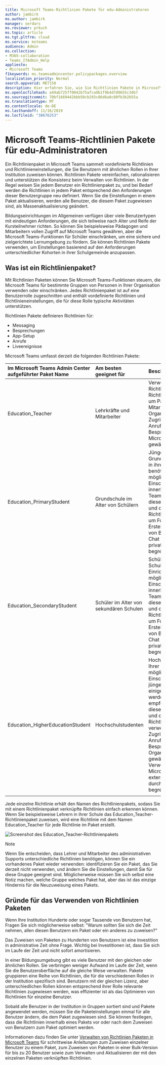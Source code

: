 ```yaml
---
title: Microsoft Teams-Richtlinien Pakete für edu-Administratoren
author: jambirk
ms.author: jambirk
manager: serdars
ms.reviewer: prkuch
ms.topic: article
ms.tgt.pltfrm: cloud
ms.service: msteams
audience: Admin
ms.collection:
- M365-collaboration
- Teams_ITAdmin_Help
appliesto:
- Microsoft Teams
f1keywords: ms.teamsadmincenter.policypackages.overview
localization_priority: Normal
search.appverid: MET150
description: Hier erfahren Sie, wie Sie Richtlinien Pakete in Microsoft Teams verwenden und verwalten.
ms.openlocfilehash: a49ab725ff0042b75afca9b1f9b4d7d9655c34b7
ms.sourcegitcommit: 70bf1669442bbb50cb293c86d6a0c80fb3b2b55a
ms.translationtype: MT
ms.contentlocale: de-DE
ms.lasthandoff: 11/16/2019
ms.locfileid: "38676253"
---
```

# <a name="microsoft-teams-policy-packages-for-edu-admins"></a>Microsoft Teams-Richtlinien Pakete für edu-Administratoren

Ein Richtlinienpaket in Microsoft Teams sammelt vordefinierte Richtlinien und Richtlinieneinstellungen, die Sie Benutzern mit ähnlichen Rollen in Ihrer Institution zuweisen können. Richtlinien Pakete vereinfachen, rationalisieren und unterstützen die Konsistenz beim Verwalten von Richtlinien. In der Regel weisen Sie jedem Benutzer ein Richtlinienpaket zu, und bei Bedarf werden die Richtlinien in jedem Paket entsprechend den Anforderungen dieser Benutzergruppe neu definiert. Wenn Sie die Einstellungen in einem Paket aktualisieren, werden alle Benutzer, die diesem Paket zugewiesen sind, als Massenaktualisierung geändert.

Bildungseinrichtungen im Allgemeinen verfügen über viele Benutzertypen mit eindeutigen Anforderungen, die sich teilweise nach Alter und Reife der Kursteilnehmer richten. So können Sie beispielsweise Pädagogen und Mitarbeitern vollen Zugriff auf Microsoft Teams gewähren, aber die Microsoft Teams-Funktionen für Schüler einschränken, um eine sichere und zielgerichtete Lernumgebung zu fördern. Sie können Richtlinien Pakete verwenden, um Einstellungen basierend auf den Anforderungen unterschiedlicher Kohorten in ihrer Schulgemeinde anzupassen.

## <a name="what-is-a-policy-package"></a>Was ist ein Richtlinienpaket?

Mit Richtlinien Paketen können Sie Microsoft Teams-Funktionen steuern, die Microsoft Teams für bestimmte Gruppen von Personen in Ihrer Organisation verwenden oder einschränken. Jedes Richtlinienpaket ist auf eine Benutzerrolle zugeschnitten und enthält vordefinierte Richtlinien und Richtlinieneinstellungen, die für diese Rolle typische Aktivitäten unterstützen.

Richtlinien Pakete definieren Richtlinien für:
- Messaging
- Besprechungen
- App-Setup
- Anrufe
- Liveereignisse

Microsoft Teams umfasst derzeit die folgenden Richtlinien Pakete:

|Im Microsoft Teams Admin Center aufgeführter Paket Name |Am besten geeignet für  |Beschreibung |
|:--- |:--- |:--- |
|Education_Teacher| Lehrkräfte und Mitarbeiter| Verwenden Sie diesen Richtliniensatz und die Richtlinieneinstellungen, um Pädagogen und Mitarbeitern in Ihrer Organisation vollen Zugriff auf Chats, Anrufe und Besprechungen über Microsoft Teams zu gewähren. |
|Education_PrimaryStudent | Grundschule im Alter von Schülern  | Jüngere, Grundschüler/Studenten in ihrer Einrichtung benötigen möglicherweise mehr Einschränkungen innerhalb von Microsoft Teams. Verwenden Sie diesen Richtliniensatz und die Richtlinieneinstellungen, um Funktionen wie das Erstellen und Verwalten von Besprechungen, die Chat Verwaltung und private Anrufe zu begrenzen. |
|Education_SecondaryStudent| Schüler im Alter von sekundären Schulen | Schüler von sekundären Schulen in ihrer Einrichtung benötigen möglicherweise weitere Einschränkungen innerhalb von Microsoft Teams. Verwenden Sie diesen Richtliniensatz und die Richtlinieneinstellungen, um Funktionen wie das Erstellen und Verwalten von Besprechungen, die Chat Verwaltung und private Anrufe zu begrenzen. |
|Education_HigherEducationStudent | Hochschulstudenten | Hochschulstudenten in Ihrer Intuition benötigen möglicherweise weniger Einschränkungen als jüngere Schüler, aber einige Einschränkungen werden möglicherweise empfohlen. Sie können diesen Richtliniensatz und die Richtlinieneinstellungen verwenden, um den Zugriff auf Chats, Anrufe und Besprechungen in Ihrer Organisation zu gewähren, aber die Verwendung von Microsoft Teams mit externen Teilnehmern durch ihre Schüler zu begrenzen. |
|||

Jede einzelne Richtlinie erhält den Namen des Richtlinienpakets, sodass Sie mit einem Richtlinienpaket verknüpfte Richtlinien einfach erkennen können. Wenn Sie beispielsweise Lehrern in ihrer Schule das Education_Teacher-Richtlinienpaket zuweisen, wird eine Richtlinie mit dem Namen Education_Teacher für jede Richtlinie im Paket erstellt.

![Screenshot des Education_Teacher-Richtlinienpakets](media/policy-packages-education_teacher.png)

> [!NOTE]
> Wenn Sie entscheiden, dass Lehrer und Mitarbeiter des administrativen Supports unterschiedliche Richtlinien benötigen, können Sie ein vorhandenes Paket wieder verwenden: identifizieren Sie ein Paket, das Sie derzeit nicht verwenden, und ändern Sie die Einstellungen, damit Sie für diese Gruppe geeignet sind. Möglicherweise müssen Sie sich selbst eine Notiz machen, welche Gruppe welches Paket hat, aber das ist das einzige Hindernis für die Neuzuweisung eines Pakets.

## <a name="why-use-policy-packages"></a>Gründe für das Verwenden von Richtlinien Paketen

Wenn Ihre Institution Hunderte oder sogar Tausende von Benutzern hat, Fragen Sie sich möglicherweise selbst: "Warum sollten Sie sich die Zeit nehmen, allen diesen Benutzern ein Paket oder ein anderes zu zuweisen?"

Das Zuweisen von Paketen zu Hunderten von Benutzern ist eine Investition in administrative Zeit ohne Frage. Wichtig bei Investitionen ist, dass Sie sich im Laufe der Zeit und nicht sofort amortisieren.

In einer Bildungsumgebung gibt es viele Benutzer mit den gleichen oder ähnlichen Rollen. Sie verbringen weniger Aufwand im Laufe der Zeit, wenn Sie die Benutzeroberfläche auf die gleiche Weise verwalten. Pakete gruppieren eine Reihe von Richtlinien, die für die verschiedenen Rollen in der Institution spezifisch sind. Benutzern mit der gleichen Lizenz, aber unterschiedlichen Rollen können entsprechend ihrer Rolle relevante Richtlinien zugewiesen werden, was effizienter ist als das Optimieren von Richtlinien für einzelne Benutzer.

Sobald alle Benutzer in der Institution in Gruppen sortiert sind und Pakete angewendet werden, müssen Sie die Paketeinstellungen einmal für alle Benutzer ändern, die dem Paket zugewiesen sind. Sie können festlegen, dass die Richtlinien innerhalb eines Pakets vor oder nach dem Zuweisen von Benutzern zum Paket optimiert werden.

Informationen dazu finden Sie unter [Verwalten von Richtlinien Paketen in Microsoft Teams](manage-policy-packages.md) für schrittweise Anleitungen zum Zuweisen einzelner Benutzer zu einem Paket, zum Zuweisen von Paketen in einer Bulk-Version für bis zu 20 Benutzer sowie zum Verwalten und Aktualisieren der mit den einzelnen Paketen verknüpften Richtlinien.
